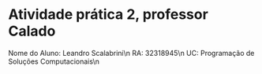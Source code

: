 # Atividade prática 2, professor Calado
Nome do Aluno: Leandro Scalabrini\n
RA: 32318945\n
UC: Programação de Soluções Computacionais\n